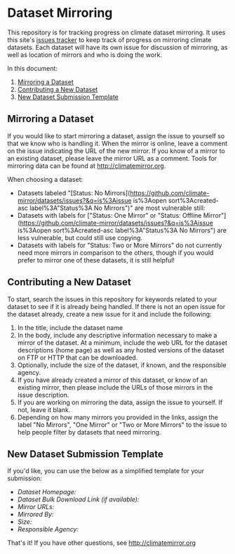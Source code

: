 # Dataset Mirroring
This repository is for tracking progress on climate dataset mirroring. It uses this site's [issues tracker](https://github.com/climate-mirror/datasets/issues?q=is%3Aissue+is%3Aopen+sort%3Aupdated-desc) to keep track of progress on mirroring climate datasets. Each dataset will have its own issue for discussion of mirroring, as well as location of mirrors and who is doing the work.

In this document:
 1. [Mirroring a Dataset](#mirroring-a-dataset)
 2. [Contributing a New Dataset](#contributing-a-new-dataset)
 3. [New Dataset Submission Template](#new-dataset-submission-template)
 
## Mirroring a Dataset
If you would like to start mirroring a dataset, assign the issue to yourself so that we know who is handling it. When the mirror is online, leave a comment on the issue indicating the URL of the new mirror. If you know of a mirror to an existing dataset, please leave the mirror URL as a comment. Tools for mirroring data can be found at http://climatemirror.org.

When choosing a dataset:
 * Datasets labeled "[Status: No Mirrors](https://github.com/climate-mirror/datasets/issues?&q=is%3Aissue is%3Aopen sort%3Acreated-asc label%3A"Status%3A No Mirrors")" are most vulnerable still: 
 * Datasets with labels for ["Status: One Mirror" or "Status: Offline Mirror"](https://github.com/climate-mirror/datasets/issues?&q=is%3Aissue is%3Aopen sort%3Acreated-asc label%3A"Status%3A No Mirrors") are less vulnerable, but could still use copying.
 * Datasets with labels for "Status: Two or More Mirrors" do not currently need more mirrors in comparison to the others, though if you would prefer to mirror one of these datasets, it is still helpful!

## Contributing a New Dataset
To start, search the issues in this repository for keywords related to your dataset to see if it is already being handled. If there is not an open issue for the dataset already, create a new issue for it and include the following:
 1. In the title, include the dataset name
 2. In the body, include any descriptive information necessary to make a mirror of the dataset. At a minimum, include the web URL for the dataset descriptions (home page) as well as any hosted versions of the dataset on FTP or HTTP that can be downloaded.
 3. Optionally, include the size of the dataset, if known, and the responsible agency.
 4. If you have already created a mirror of this dataset, or know of an existing mirror, then please include the URLs of those mirrors in the issue description.
 5. If you are working on mirroring the data, assign the issue to yourself. If not, leave it blank.
 6. Depending on how many mirrors you provided in the links, assign the label "No Mirrors", "One Mirror" or "Two or More Mirrors" to the issue to help people filter by datasets that need mirroring.

## New Dataset Submission Template
If you'd like, you can use the below as a simplified template for your submission:

 * _Dataset Homepage:_
 * _Dataset Bulk Download Link (if available):_
 * _Mirror URLs:_
 * _Mirrored By:_
 * _Size:_
 * _Responsible Agency:_

That's it! If you have other questions, see http://climatemirror.org
